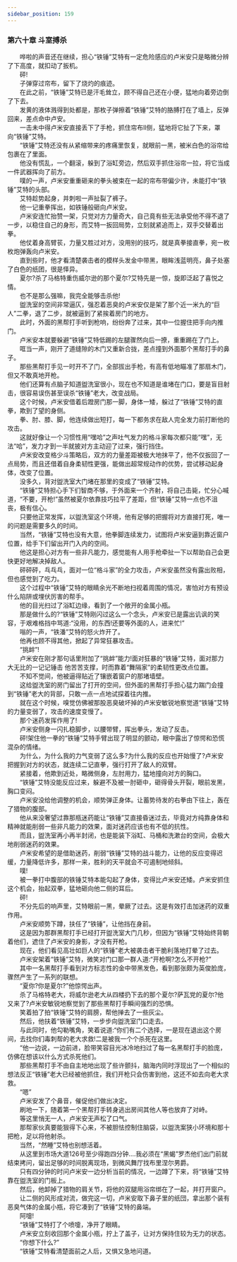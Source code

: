```yaml
---
sidebar_position: 159
---
```

### 第六十章 斗室搏杀  


　　哗啦的声音还在继续，担心“铁锤”艾特有一定危险感应的卢米安只是略微分辨了下高度，就扣动了扳机。  
　　砰!  
　　子弹穿过帘布，留下了烧灼的痕迹。  
　　在此之前，“铁锤”艾特已是汗毛耸立，顾不得自己还在小便，猛地向着旁边倒了下去。  
　　发黄的液体溅得到处都是，那枚子弹擦着“铁锤”艾特的胳膊打在了墙上，反弹回来，差点命中卢安。  
　　一击未中得卢米安直接丢下了手枪，抓住帘布Il侧，猛地将它扯了下来，罩向“铁锤”艾特。  
　　“铁锤”艾特还没有从紧缩带来的疼痛里恢复，就眼前一黑，被米白色的浴帘给包裹在了里面。  
　　他没有慌乱，一个翻滚，躲到了浴缸旁边，然后双手抓住浴帘一拉，将它当成一件武器挥向了前方。  
　　噗的一声，卢米安重重砸来的拳头被束在一起的帘布带偏少许，未能打中“铁锤”艾特的头部。  
　　艾特趁势起身，并刺啦一声扯裂了裤子。  
　　他一记重拳挥出，如铁锤般砸向卢米安。  
　　卢米安连忙抬赞一架，只觉对方力量奇大，自己竟有些无法承受他不得不退了一步，以稳住自己的身形，而艾特一扳回局势，立刻就紧追而上，双手交替着出拳。  
　　他仗着身高臂苌，力量又胜过对方，没用别的技巧，就是真拳接直拳，宛一枚枚炮弹轰向卢米安。  
　　直到些时，他才看清楚袭击者的模样头发金中带黑，眼眸浅蓝明亮，鼻子处塞了白色的纸团，很是怿异。  
　　夏尔?杀了马格特重伤威尔逊的那个夏尔?艾特先是一惊，旋即泛起了喜悦之情。  
　　也不是那么强嘛，我完全能够击杀他!  
　　盥洗室的空间非常逼仄，强忍着恶臭的卢米安仅是架了那个近一米九的“巨人”二拳，退了二步，就被逼到了紧挨着房门的地方。  
　　此时，外面的黑帮打手听到枪响，纷纷奔了过来，其中一位握住把手向内推门。  
　　卢米安本就要躲避“铁锤”艾特低踢的左腿骤然向后一撩，重重踢在了门上。  
　　哐当一声，刚开了道缝隙的木门又重新合拢，差点撞到外面那个黑帮打手的鼻子。  
　　那些黑帮打手见一时开不了门，全部拔出手枪，有高有低地瞄准了那扇木门，但又不敢真地开枪。  
　　他们还算有点脑子知道盥洗室很小，现在也不知道是谁堵在门口，要是盲目射击，很容易误伤甚至误杀“铁锤”老大，改变战局。  
　　这个时候，卢米安借着后蹬房门那一脚，身体一矮，躲过了“铁锤”艾特的直拳，欺到了望的身侧。  
　　拳、肘、膝、脚，他连续做出短打，每一下都务求在敌人完全发力前打断他的攻击。  
　　这就好像让一个习惯性用“嘿哈”之声吐气发力的格斗家每次都只能”嘿”，无法“哈”，发力才到一半就披对方主动迎了过来，强行挡住。  
　　卢米安改变格少斗策略后，双方的力量差距被极大地抹平了，他不仅扳回了一点局势，而且还借着自身柔韧性更强，能做出超常规动作的优势，尝试移动起身体，改变了位置。  
　　没多久，背对盥洗室大门堵在那里的变成了“铁锤”艾特。  
　　“铁锤”艾特担心手下们智商不够，于外面来一个齐射，将自己击毙，忙分心喊道，“不要，开枪!”虽然被夏尔依靠技巧拉平了差距，但“铁锤”艾特一点也不沮丧，极有信心。  
　　只要他正常发挥，以盥洗室这个环境，他有足够的把握将对方直接打死，唯一的问题是需要多久的时间。  
　　当然，“铁锤”艾特也没有大意，他拳脚连续发力，试图将卢米安逼到靠近窗户位置，给手下们留出开门入内的空间。  
　　他这是担心对方有一些非凡能力，感觉能有人用手枪牵扯一下以帮助自己会更快更好地解决掉敌人。  
　　砰砰砰，乓乓乓，面对一位“格斗家”的全力攻击，卢米安虽然没有露出败相，但也感觉到了吃力。  
　　这个过程中“铁锤”艾特的眼睛余光不断地扫视着周围的情况，害怕对方有预设什么陷阱或埋伏厉害的帮手。  
　　他的目光扫过了浴缸边缘，看到了一个敞开的金属小瓶。  
　　那是做什么的?“铁锤”艾特刚闪过这么一个念头，卢米安已是露出讥讽的笑容，于艰难格挡中骂道:“没用，的东西!还要等外面的人，进来忙!”  
　　嗡的一声，“铁潘”艾特的怒火炸开了。  
　　他再也顾不得其他，掀起了异常狂暴攻击。  
　　“挑衅”!  
　　卢米安在刚才那句话里附加了“挑衅”能力!面对狂暴的“铁锤”艾特，面对那力大无比的一记记锤击 他苦苦支撑，时而靠着“舞隔家”的柔韧性更改点位置。  
　　不知不觉间，他被逼得贴近了镶嵌着窗户的那堵墙壁。  
　　这给盥洗室的房门留出了打开的空间，但外面的黑帮打手担心猛力踹门会撞到“铁锤”老大的背部，只敢一点一点地试探着往内推。  
　　就在这个时候，嗅觉仿佛被那股恶臭破坏掉的卢米安敏锐地察觉道“铁锤”艾特的力量变弱了，攻击的速度变慢了。  
　　那个迷药发挥作用了!  
　　卢米安侧身一闪扎稳脚步，以腰带臂，挥出拳头，发动了反击。  
　　砰!架住他一拳的“铁锤”艾特手臂出现了明显的颤动，眼中露出了惊愕和恐慌混杂的情绪。  
　　为什么，为什么我的力气变弱了这么多?为什么我的反应也开始慢了?卢米安把握到对方的状态，就连续二记直拳，强行打开了敌人的双臂。  
　　紧接着，他欺到近处，略微侧身，左肘用力，猛地撞向对方的胸口。  
　　“铁锤”艾特没能反应过来，躲避不及被一肘砸中，砸得骨头开裂，眼前发黑，胸口变闷。  
　　卢米安没给他调整的机会，顺势弹正身体。让蓄势待发的右拳由下往上，轰在了猎物的腹部。  
　　他从来没奢望过靠那瓶迷药能让“铁锤”艾直接昏迷过去，毕竟对方纯靠身体和精神就能削弱一些非凡能力的效果，面对迷药应该也有不低的抗性。  
　　而且，盥洗室再小再半封闭，也是能装下浴缸、马桶和洗漱台的空间，会极大地削弱迷药的效果。  
　　卢米安希望的是借助迷药，削弱“铁锤”艾特的战斗能力，让他的反应变得迟缓，力量降低许多，那样一来，胜利的天平就会不可遏制地倾斜。  
　　噗!  
　　被一拳打中腹部的铁锤艾特本能勾起了身体，变得比卢米安还矮。卢米安抓住这个机会，抬起双拳，猛地砸向他二侧的耳后。  
　　砰!  
　　不分先后的响声里，艾特眼前一黑，晕厥了过去。这是有效打击加迷药的双重作用。  
　　卢米安顺势下蹲，扶任了“铁锤”，让他挡在身前。  
　　这是因为那群黑帮打手已经打开盥洗室大门几秒，但因为“铁锤”艾特始终背朝着他们，遮住了卢米安的身影，才没有开枪。  
　　现在，他们看见高壮如巨人的“铁锤”老大被袭击者干脆利落地打晕了过去。  
　　卢米安架着“铁锤”艾特，微笑对门口那一群人道:“开枪啊?怎么不开枪?”  
　　其中一名黑帮打手看到对方标志性的金中带黑发色，看到那张颇为英俊脸庞，骤然产生了一系列的联想。  
　　“夏你?你是夏尔?”他惊愕出声。  
　　杀了马格特老大，将威尔逊老大从四楼扔下去的那个夏尔?萨瓦党的夏尔?他又来了?卢米安敏锐地察觉到了那些黑帮打手瞬间强烈的恐惧。  
　　笑着拍了拍“铁锤”艾特的肩膀，帮他掸去了一些灰尘。  
　　然后，他扶着“铁锤”艾特，一步步向盥洗室门口走去。  
　　与此同时，他勾勒嘴角，笑着说道:“你们有二个选择，一是现在退出这个房间，去找你们毒刺帮的老大求救!二是被我一个个杀死在这里。  
　　“他一边说，一边前进，脸带笑容目光冰冷地扫过了每一名黑帮打手的脸庞，仿佛在想该以什么方式杀死他们。  
　　那些黑帮打手不由自主地地出现了些许颤抖，脑海内同时浮现出了一个相似的想法反正“铁锤”老大已经被他抓住，我们开枪只会伤害到他，这还不如去向老大求救。  
　　“嗯”  
　　卢米安发了个鼻音，催促他们做出决定。  
　　刷地一下，随着第一个黑帮打手转身逃出房间其他人等也放弃了对峙。  
　　等这里悄无一人，卢米安无声松了口气。  
　　那帮家伙真要能狠得下心来，不被胆怯控制住脑袋，以盥洗案狭小环境和那十把枪，足以将他射杀。  
　　当然，“然睡”艾特也别想活着。  
　　从这里到市场大道126号至少得跑四分钟....我必须在“黑蝎”罗杰他们出门前就结束拷问，留出足够的时间脱离现场，到微风舞厅找布里涅尔男爵。  
　　只有四分钟的时问卢米安一边分析当前的情况，一边蹲了下来，将“铁锤”艾特靠在盥洗室的门板上。  
　　然后，他卸掉了猎物的肩关节，将他的双腿用浴帘绑在了一起，并打开窗户。  
　　让二侧的风形成对流，做完这一切，卢米安取下鼻子里的纸団，拿出那个装有恶臭气体的金属小瓶，将它凑到了“铁锤”艾特的鼻端。  
　　阿嚏!  
　　“铁锤”艾特打了个喷嚏，净开了眼睛。  
　　卢米安立刻收回那个金属小瓶，拧上了盖子，让对方保持住较为无力的状态。  
　　“你想下什么?”  
　　“铁锤”艾特看清楚面前之人后，又惧又急地问道。  
